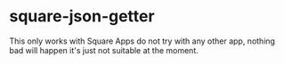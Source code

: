 # square-json-getter

This only works with Square Apps do not try with any other app, nothing bad will happen it's just not suitable at the moment.
